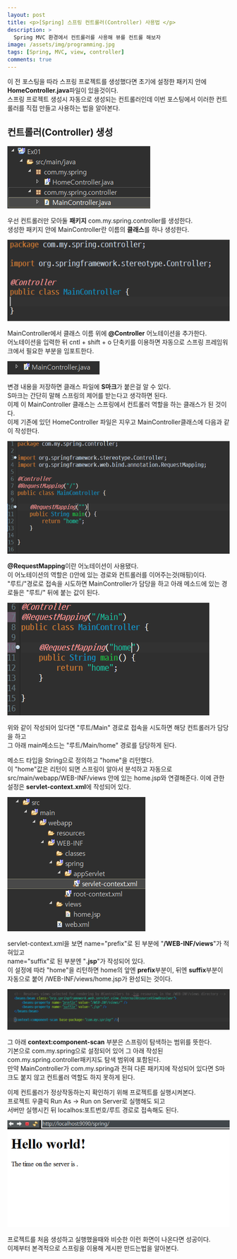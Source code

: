 ```yaml
---
layout: post
title: <p>[Spring] 스프링 컨트롤러(Controller) 사용법 </p>
description: >
  Spring MVC 환경에서 컨트롤러를 사용해 뷰를 컨트롤 해보자
image: /assets/img/programming.jpg
tags: [Spring, MVC, view, controller]
comments: true
---
```

<head>
  <link rel="stylesheet" type="text/css" href="../../assets/css/obsidian.css" />
</head>

 이 전 포스팅을 따라 스프링 프로젝트를 생성했다면 초기에 설정한 패키지 안에 **HomeController.java**파일이 있을것이다.<br>
 스프링 프로젝트 생성시 자동으로 생성되는 컨트롤러인데 이번 포스팅에서 이러한 컨트롤러를 직접 만들고 사용하는 법을 알아본다.

## 컨트롤러(Controller) 생성
 
 <img src="/assets/img/spring/controller.png">

 우선 컨트롤러만 모아둘 **패키지** com.my.spring.controller를 생성한다.<br>
 생성한 패키지 안에 MainController란 이름의 **클래스**를 하나 생성한다.

 <img src="/assets/img/spring/controller3.png">

 MainController에서 클래스 이름 위에 **@Controller** 어노테이션을 추가한다.<br>
 어노테이션을 입력한 뒤 cntl + shift + o 단축키를 이용하면 자동으로 스프링 프레임워크에서 필요한 부분을 임포트한다.

 <img src="/assets/img/spring/controller2.png">

 변경 내용을 저장하면 클래스 파일에 **S마크**가 붙은걸 알 수 있다.<br>
 S마크는 간단히 말해 스프링의 제어를 받는다고 생각하면 된다.<br>
 이제 이 MainController 클래스는 스프링에서 컨트롤러 역할을 하는 클래스가 된 것이다.<br>
 이제 기존에 있던 HomeController 파일은 지우고 MainController클래스에 다음과 같이 작성한다.

 <img src="/assets/img/spring/controller4.png">

 **@RequestMapping**이란 어노테이션이 사용됐다.<br>
 이 어노테이션의 역할은 ()안에 있는 경로와 컨트롤러를 이어주는것(매핑)이다.<br>
 "루트/"경로로 접속을 시도하면 MainController가 담당을 하고 아래 메소드에 있는 경로들은 "루트/" 뒤에 붙는 값이 된다.<br>

 <img src="/assets/img/spring/controller5.png">

 위와 같이 작성되어 있다면 "루트/Main" 경로로 접속을 시도하면 해당 컨트롤러가 담당을 하고<br>
 그 아래 main메소드는 "루트/Main/home" 경로를 담당하게 된다.

 메소드 타입을 String으로 정의하고 "home"을 리턴했다.<br>
 이 "home"값은 리턴이 되면 스프링이 알아서 분석하고 자동으로 src/main/webapp/WEB-INF/views 안에 있는 home.jsp와 연결해준다. 이에 관한 설정은 **servlet-context.xml**에 작성되어 있다.

 <img src="/assets/img/spring/controller6.png">

servlet-context.xml을 보면 name="prefix"로 된 부분에 "**/WEB-INF/views**"가 적혀있고<br>
name="suffix"로 된 부분엔 "**.jsp**"가 작성되어 있다.<br>
이 설정에 따라 "home"을 리턴하면 home의 앞엔 **prefix**부분이, 뒤엔 **suffix**부분이 자동으로 붙어 /WEB-INF/views/home.jsp가 완성되는 것이다.

 <img src="/assets/img/spring/controller7.png">

그 아래 **context:component-scan** 부분은 스프링이 탐색하는 범위를 뜻한다.<br>
기본으로 com.my.spring으로 설정되어 있어 그 아래 작성된 com.my.spring.controller패키지도 탐색 범위에 포함된다.<br>
만약 MainController가 com.my.spring과 전혀 다른 패키지에 작성되어 있다면 S마크도 붙지 않고 컨트롤러 역할도 하지 못하게 된다.

이제 컨트롤러가 정상작동하는지 확인하기 위해 프로젝트를 실행시켜본다.<br>
프로젝트 우클릭 Run As -> Run on Server로 실행해도 되고<br>
서버만 실행시킨 뒤 localhos:포트번호/루트 경로로 접속해도 된다.

 <img src="/assets/img/spring/controller8.png">

프로젝트를 처음 생성하고 실행했을때와 비슷한 이런 화면이 나온다면 성공이다.<br>
이제부터 본격적으로 스프링을 이용해 게시판 만드는법을 알아본다.
